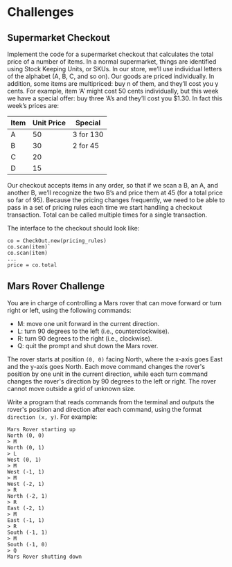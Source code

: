 # Challenges

## Supermarket Checkout
Implement the code for a supermarket checkout that calculates the total price of a number of items. In a normal supermarket, things are identified using Stock Keeping Units, or SKUs. In our store, we’ll use individual letters of the alphabet (A, B, C, and so on). Our goods are priced individually. In addition, some items are multipriced: buy n of them, and they’ll cost you y cents. For example, item ‘A’ might cost 50 cents individually, but this week we have a special offer: buy three ‘A’s and they’ll cost you $1.30. In fact this week’s prices are:

| Item | Unit Price |     Special
| ---- | ---------- | ------------
|  A   |  50        | 3 for 130
|  B   |  30        | 2 for 45
|  C   |  20 |
|  D   |  15 |

Our checkout accepts items in any order, so that if we scan a B, an A, and another B, we’ll recognize the two B’s and price them at 45 (for a total price so far of 95). Because the pricing changes frequently, we need to be able to pass in a set of pricing rules each time we start handling a checkout transaction. Total can be called multiple times for a single transaction.

The interface to the checkout should look like:

    co = CheckOut.new(pricing_rules)
    co.scan(item)`
    co.scan(item)
    ...
    price = co.total

## Mars Rover Challenge

You are in charge of controlling a Mars rover that can move forward or turn right or left, using the following commands:

  - M: move one unit forward in the current direction.
  - L: turn 90 degrees to the left (i.e., counterclockwise).
  - R: turn 90 degrees to the right (i.e., clockwise).
  - Q: quit the prompt and shut down the Mars rover.

The rover starts at position `(0, 0)` facing North, where the x-axis goes East and the y-axis goes North. Each move command changes the rover's position by one unit in the current direction, while each turn command changes the rover's direction by 90 degrees to the left or right. The rover cannot move outside a grid of unknown size.

Write a program that reads commands from the terminal and outputs the rover's position and direction after each command, using the format `direction (x, y)`. For example:

    Mars Rover starting up
    North (0, 0)
    > M
    North (0, 1)
    > L
    West (0, 1)
    > M
    West (-1, 1)
    > M
    West (-2, 1)
    > R
    North (-2, 1)
    > R
    East (-2, 1)
    > M
    East (-1, 1)
    > R
    South (-1, 1)
    > M
    South (-1, 0)
    > Q
    Mars Rover shutting down
